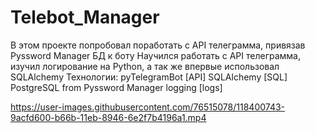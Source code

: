 # Telebot_Manager
В этом проекте попробовал поработать с API телеграмма, привязав Pyssword Manager БД к боту
Научился работать с API телеграмма, изучил логирование на Python, а так же впервые использовал SQLAlchemy
Технологии:
  pyTelegramBot [API]
  SQLAlchemy [SQL]
  PostgreSQL from Pyssword Manager
  logging [logs]



https://user-images.githubusercontent.com/76515078/118400743-9acfd600-b66b-11eb-8946-6e2f7b4196a1.mp4



